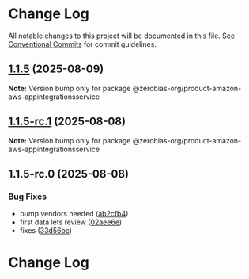 # Change Log

All notable changes to this project will be documented in this file.
See [Conventional Commits](https://conventionalcommits.org) for commit guidelines.

## [1.1.5](https://github.com/zerobias-org/product/compare/@zerobias-org/product-amazon-aws-appintegrationsservice@1.1.5-rc.1...@zerobias-org/product-amazon-aws-appintegrationsservice@1.1.5) (2025-08-09)

**Note:** Version bump only for package @zerobias-org/product-amazon-aws-appintegrationsservice





## [1.1.5-rc.1](https://github.com/zerobias-org/product/compare/@zerobias-org/product-amazon-aws-appintegrationsservice@1.1.5-rc.0...@zerobias-org/product-amazon-aws-appintegrationsservice@1.1.5-rc.1) (2025-08-08)

**Note:** Version bump only for package @zerobias-org/product-amazon-aws-appintegrationsservice





## 1.1.5-rc.0 (2025-08-08)


### Bug Fixes

* bump vendors needed ([ab2cfb4](https://github.com/zerobias-org/product/commit/ab2cfb4a9cf2e3008e08b068f98011fec096c932))
* first data lets review ([02aee6e](https://github.com/zerobias-org/product/commit/02aee6e8c4f11675de7c63a00f4c8254a67a4dd7))
* fixes ([33d56bc](https://github.com/zerobias-org/product/commit/33d56bcaedf3fa5e3939a33c0fb57eda53539d05))





# Change Log
